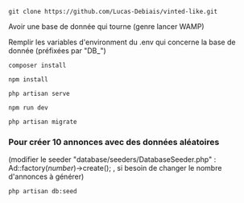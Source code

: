 ```
git clone https://github.com/Lucas-Debiais/vinted-like.git
```

Avoir une base de donnée qui tourne (genre lancer WAMP)

Remplir les variables d'environment du .env qui concerne la base de donnée (préfixées par "DB_")

```
composer install
```

```
npm install
```

```
php artisan serve
```

```
npm run dev
```

```
php artisan migrate
```

### Pour créer 10 annonces avec des données aléatoires 
(modifier le seeder "database/seeders/DatabaseSeeder.php" : Ad::factory(<i>number</i>)->create(); , si besoin de changer le nombre d'annonces à générer)
```
php artisan db:seed
```

